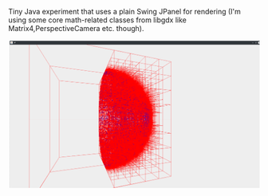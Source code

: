 Tiny Java experiment that uses a plain Swing JPanel for rendering (I'm using some core math-related classes from libgdx like Matrix4,PerspectiveCamera etc. though).

![Screenshot](https://github.com/toby1984/octree/blob/master/screenshot.png?raw=true)
